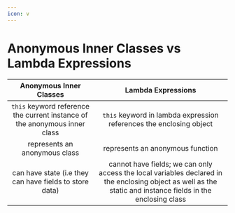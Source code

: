 ```yaml
---
icon: v
---
```


# Anonymous Inner Classes vs Lambda Expressions

|                           Anonymous Inner Classes                          |                                                                       Lambda Expressions                                                                      |
| :------------------------------------------------------------------------: | :-----------------------------------------------------------------------------------------------------------------------------------------------------------: |
| `this` keyword reference the current instance of the anonymous inner class |                                              `this` keyword in lambda expression references the enclosing object                                              |
|                        represents an anonymous class                       |                                                                represents an anonymous function                                                               |
|           can have state (i.e they can have fields to store data)          | cannot have fields; we can only access the local variables declared in the enclosing object  as well as the static and instance fields in the enclosing class |
